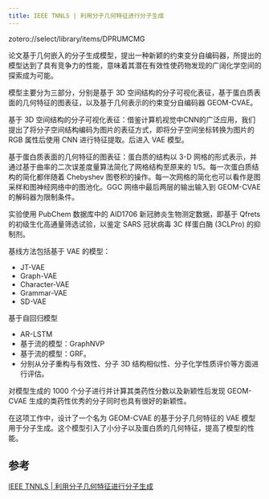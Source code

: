```yaml
---
title: IEEE TNNLS | 利用分子几何特征进行分子生成
---
```


zotero://select/library/items/DPRUMCMG

论文基于几何嵌入的分子生成模型，提出一种新颖的约束变分自编码器，所提出的模型达到了具有竞争力的性能，意味着其潜在有效性使药物发现的广阔化学空间的探索成为可能。

模型主要分为三部分，分别是基于 3D 空间结构的分子可视化表征，基于蛋白质表面的几何特征的图表征，以及基于几何表示的约束变分自编码器 GEOM-CVAE。

基于 3D 空间结构的分子可视化表征：借鉴计算机视觉中CNN的广泛应用，我们提出了将分子空间结构编码为图片的表征方式，即将分子空间坐标转换为图片的 RGB 属性后使用 CNN 进行特征提取。后进入 VAE 模型。

基于蛋白质表面的几何特征的图表征：蛋白质的结构以 3-D 网格的形式表示，并通过基于曲率的二次误差度量算法简化了网格结构至原来的 1/5。每一次蛋白质结构的简化都伴随着 Chebyshev 图卷积的操作。每一次网格的简化也可以看作是图采样和图神经网络中的图池化。GGC 网络中最后两层的输出输入到 GEOM-CVAE 的解码器为限制条件。

实验使用 PubChem 数据库中的 AID1706 新冠肺炎生物测定数据，即基于 Qfrets 的初级生化高通量筛选试验，以鉴定 SARS 冠状病毒 3C 样蛋白酶 (3CLPro) 的抑制剂。

基线方法包括基于 VAE 的模型：
- JT-VAE
- Graph-VAE
- Character-VAE
- Grammar-VAE
- SD-VAE

基于自回归模型
- AR-LSTM
- 基于流的模型：GraphNVP
- 基于流的模型：GRF。
- 分别从分子重构与有效性、分子 3D 结构相似性、分子化学性质评价等方面进行评估。

对模型生成的 1000 个分子进行并计算其类药性分数以及新颖性后发现 GEOM-CVAE 生成的类药性优秀的分子同时也具有很好的新颖性。

在这项工作中，设计了一个名为 GEOM-CVAE 的基于分子几何特征的 VAE 模型用于分子生成。这个模型引入了小分子以及蛋白质的几何特征，提高了模型的性能。

## 参考

[IEEE TNNLS | 利用分子几何特征进行分子生成](https://mp.weixin.qq.com/s?__biz=MzU2ODU3Mzc4Nw==&mid=2247496575&idx=1&sn=2553094f0c5e1c8c4d9f6a64ea667a49&chksm=fc89594bcbfed05d55f1ce0f736e42d8f416923aa5f266fbd3715d3dd35b9b17f8df60e20d1e&mpshare=1&scene=1&srcid=0311I1XGjq9ytBDhix2yboBD&sharer_sharetime=1646957066945&sharer_shareid=3b6f19f7d8d23c4abdce81bf2c4bf7d3#rd)

